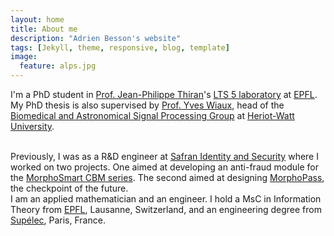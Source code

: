 ```yaml
---
layout: home
title: About me
description: "Adrien Besson's website"
tags: [Jekyll, theme, responsive, blog, template]
image:
  feature: alps.jpg
---
```


I'm a PhD student in [Prof. Jean-Philippe Thiran](http://lts5www.epfl.ch/thiran.html)'s [LTS 5 laboratory](http://lts5www.epfl.ch/) at [EPFL](https://www.epfl.ch/). My PhD thesis is also supervised by [Prof. Yves Wiaux](https://pureapps2.hw.ac.uk/portal/en/persons/yves-wiaux(3992c9b1-3ec7-4015-a4cb-228f0f4c7b82).html), head of the [Biomedical and Astronomical Signal Processing Group](https://www.hw.ac.uk/schools/engineering-physical-sciences/institutes/sensors-signals-systems/basp.htm) at [Heriot-Watt University](https://www.hw.ac.uk/index.htm).

<br />
Previously, I was as a R&D engineer at <a href="http://www.morpho.com/en/about-us" target="_blank">Safran Identity and Security</a> where I worked on two projects. One aimed at developing an anti-fraud module for the <a href="http://www.morpho.com/en/biometric-terminals/oem-modules/fingerprint-modules/morphosmart-cbm-series" target="_blank">MorphoSmart CBM series</a>. The second aimed at designing <a href="http://www.morpho.com/fr/atom/124" target="_blank">MorphoPass</a>, the checkpoint of the future. 

<br />
I am an applied mathematician and an engineer. I hold a MsC in Information Theory from <a href="http://www.epfl.ch/" target="_blank">EPFL</a>, Lausanne, Switzerland, and an engineering degree from <a href="http://www.supelec.fr/" target="_blank">Supélec</a>, Paris, France.

